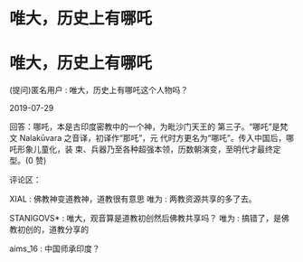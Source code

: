 # 唯大，历史上有哪吒

# 唯大，历史上有哪吒

(提问)匿名用户 : 唯大，历史上有哪吒这个人物吗？

2019-07-29

回答：哪吒，本是古印度密教中的一个神，为毗沙门天王的 第三子。“哪吒”是梵文 Nalakūvara 之音译，初译作“那吒”，元 代时方更名为“哪吒”。传入中国后，哪吒形象儿童化，装 束、兵器乃至各种超强本领，历数朝演变，至明代才最终定 型。(0 赞)

评论区：

XIAL : 佛教神变道教神，道教很有意思 唯为 : 两教资源共享的多了去。

STANIGOVS* : 唯大，观音算是道教初创然后佛教共享吗？ 唯为 : 搞错了，是佛教初创的，道教分享的

aims_16 : 中国师承印度？